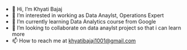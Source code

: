- 👋 Hi, I’m Khyati Bajaj
- 👀 I’m interested in working as Data Anaylst, Operations Expert
- 🌱 I’m currently learning Data Analytics course from Google
- 💞️ I’m looking to collaborate on data anaylst project so that i can learn more
- 📫 How to reach me at khyatibajaj1001@gmail.com

<!---
KhyatiBajaj/KhyatiBajaj is a ✨ special ✨ repository because its `README.md` (this file) appears on your GitHub profile.
You can click the Preview link to take a look at your changes.
--->
